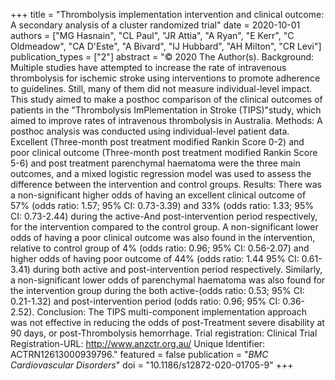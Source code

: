 +++
title = "Thrombolysis implementation intervention and clinical outcome: A secondary analysis of a cluster randomized trial"
date = 2020-10-01
authors = ["MG Hasnain", "CL Paul", "JR Attia", "A Ryan", "E Kerr", "C Oldmeadow", "CA D'Este", "A Bivard", "IJ Hubbard", "AH Milton", "CR Levi"]
publication_types = ["2"]
abstract = "© 2020 The Author(s). Background: Multiple studies have attempted to increase the rate of intravenous thrombolysis for ischemic stroke using interventions to promote adherence to guidelines. Still, many of them did not measure individual-level impact. This study aimed to make a posthoc comparison of the clinical outcomes of patients in the \"Thrombolysis ImPlementation in Stroke (TIPS)\"study, which aimed to improve rates of intravenous thrombolysis in Australia. Methods: A posthoc analysis was conducted using individual-level patient data. Excellent (Three-month post treatment modified Rankin Score 0-2) and poor clinical outcome (Three-month post treatment modified Rankin Score 5-6) and post treatment parenchymal haematoma were the three main outcomes, and a mixed logistic regression model was used to assess the difference between the intervention and control groups. Results: There was a non-significant higher odds of having an excellent clinical outcome of 57% (odds ratio: 1.57; 95% CI: 0.73-3.39) and 33% (odds ratio: 1.33; 95% CI: 0.73-2.44) during the active-And post-intervention period respectively, for the intervention compared to the control group. A non-significant lower odds of having a poor clinical outcome was also found in the intervention, relative to control group of 4% (odds ratio: 0.96; 95% CI: 0.56-2.07) and higher odds of having poor outcome of 44% (odds ratio: 1.44 95% CI: 0.61-3.41) during both active and post-intervention period respectively. Similarly, a non-significant lower odds of parenchymal haematoma was also found for the intervention group during the both active-(odds ratio: 0.53; 95% CI: 0.21-1.32) and post-intervention period (odds ratio: 0.96; 95% CI: 0.36-2.52). Conclusion: The TIPS multi-component implementation approach was not effective in reducing the odds of post-Treatment severe disability at 90 days, or post-Thrombolysis hemorrhage. Trial registration: Clinical Trial Registration-URL: http://www.anzctr.org.au/ Unique Identifier: ACTRN12613000939796."
featured = false
publication = "*BMC Cardiovascular Disorders*"
doi = "10.1186/s12872-020-01705-9"
+++

